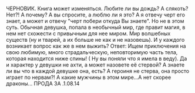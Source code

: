 <!--2025-05-09 22:54:21-->
ЧЕРНОВИК. Книга может изменяться. Любите ли вы дождь? А слякоть? Нет?! А почему? А вы спросите, а люблю ли я это? А я отвечу черт его знает, а может и отвечу "черт побери откуда Вы знаете". Но не в этом суть. Обычная девушка, попала в необычный мир, где правит магия, в нем нет схожести с привычным для нее миром. Мир волшебных существ (ну и тварей, а их больше не как и не назовешь). И у каждого возникает вопрос как же в нем выжить? Ответ: Ищем приключения на свою любимую, много страдальческую, неповторимую часть тела, которая находится ниже спины! ( Ну вы поняли что я имела в веду). Да и характер у девушки не ахти, а может назовете её стервой? А знаете ли вы что в каждой девушке она, есть? А героиня не стерва, она просто играет по нервам?! А какие мужчины в этом мире...А нет скорее драконы... ПРОДА ЗА .1.08.14
